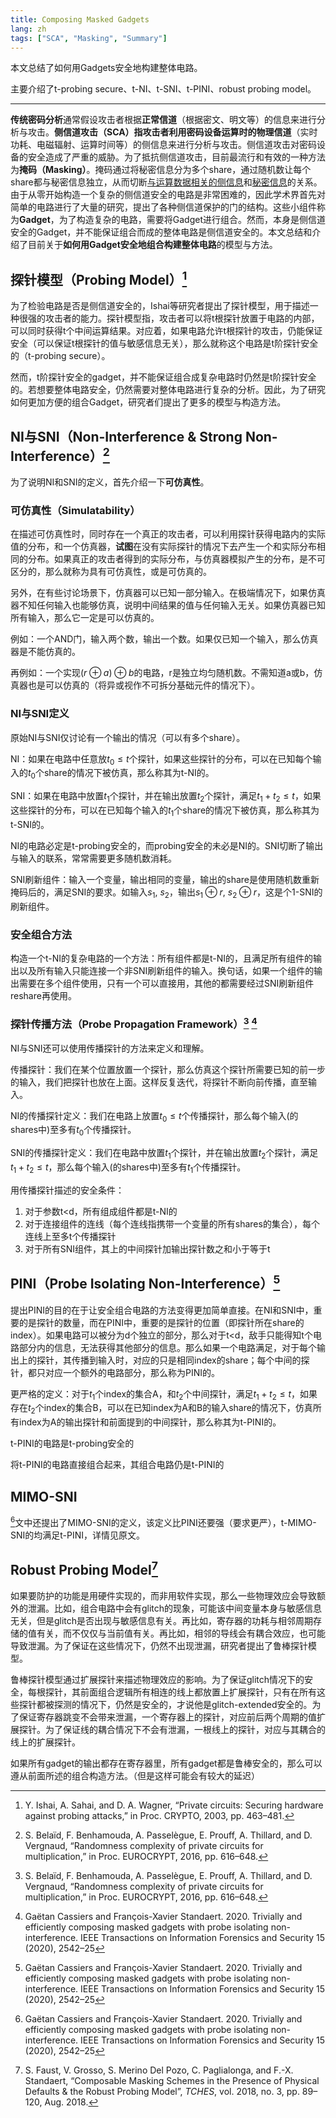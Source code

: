 ```yaml
---
title: Composing Masked Gadgets
lang: zh
tags: ["SCA", "Masking", "Summary"]
---
```


本文总结了如何用Gadgets安全地构建整体电路。

主要介绍了t-probing secure、t-NI、t-SNI、t-PINI、robust probing model。

<!--more-->

---

**传统密码分析**通常假设攻击者根据**正常信道**（根据密文、明文等）的信息来进行分析与攻击。**侧信道攻击（SCA）**指攻击者利用**密码设备运算时的物理信道**（实时功耗、电磁辐射、运算时间等）的侧信息来进行分析与攻击。侧信道攻击对密码设备的安全造成了严重的威胁。为了抵抗侧信道攻击，目前最流行和有效的一种方法为**掩码（Masking）**。掩码通过将秘密信息分为多个share，通过随机数让每个share都与秘密信息独立，从而切断<u>与运算数据相关的侧信息</u>和<u>秘密信息</u>的关系。由于从零开始构造一个复杂的侧信道安全的电路是非常困难的，因此学术界首先对简单的电路进行了大量的研究，提出了各种侧信道保护的门的结构。这些小组件称为**Gadget**，为了构造复杂的电路，需要将Gadget进行组合。然而，本身是侧信道安全的Gadget，并不能保证组合而成的整体电路是侧信道安全的。本文总结和介绍了目前关于**如何用Gadget安全地组合构建整体电路**的模型与方法。

## 探针模型（Probing Model）[^ISW03]

为了检验电路是否是侧信道安全的，Ishai等研究者提出了探针模型，用于描述一种很强的攻击者的能力。探针模型指，攻击者可以将t根探针放置于电路的内部，可以同时获得t个中间运算结果。对应着，如果电路允许t根探针的攻击，仍能保证安全（可以保证t根探针的值与敏感信息无关），那么就称这个电路是t阶探针安全的（t-probing secure）。

然而，t阶探针安全的gadget，并不能保证组合成复杂电路时仍然是t阶探针安全的。若想要整体电路安全，仍然需要对整体电路进行复杂的分析。因此，为了研究如何更加方便的组合Gadget，研究者们提出了更多的模型与构造方法。

## NI与SNI（Non-Interference & Strong Non-Interference）[^BBP16]

为了说明NI和SNI的定义，首先介绍一下**可仿真性**。

### 可仿真性（Simulatability）

在描述可仿真性时，同时存在一个真正的攻击者，可以利用探针获得电路内的实际值的分布，和一个仿真器，**试图**在没有实际探针的情况下去产生一个和实际分布相同的分布。如果真正的攻击者得到的实际分布，与仿真器模拟产生的分布，是不可区分的，那么就称为具有可仿真性，或是可仿真的。

另外，在有些讨论场景下，仿真器可以已知一部分输入。在极端情况下，如果仿真器不知任何输入也能够仿真，说明中间结果的值与任何输入无关。如果仿真器已知所有输入，那么它一定是可以仿真的。

例如：一个AND门，输入两个数，输出一个数。如果仅已知一个输入，那么仿真器是不能仿真的。

再例如：一个实现$(r\oplus a)\oplus b$的电路，r是独立均匀随机数。不需知道a或b，仿真器也是可以仿真的（将异或视作不可拆分基础元件的情况下）。

### NI与SNI定义

原始NI与SNI仅讨论有一个输出的情况（可以有多个share）。

NI：如果在电路中任意放$t_0\le t$个探针，如果这些探针的分布，可以在已知每个输入的$t_0$个share的情况下被仿真，那么称其为t-NI的。

SNI：如果在电路中放置$t_1$个探针，并在输出放置$t_2$个探针，满足$t_1+t_2\le t$，如果这些探针的分布，可以在已知每个输入的$t_1$个share的情况下被仿真，那么称其为t-SNI的。

NI的电路必定是t-probing安全的，而probing安全的未必是NI的。SNI切断了输出与输入的联系，常常需要更多随机数消耗。

SNI刷新组件：输入一个变量，输出相同的变量，输出的share是使用随机数重新掩码后的，满足SNI的要求。如输入$s_1$, $s_2$，输出$s_1\oplus r$, $s_2\oplus r$，这是个1-SNI的刷新组件。

### 安全组合方法

构造一个t-NI的复杂电路的一个方法：所有组件都是t-NI的，且满足所有组件的输出以及所有输入只能连接一个非SNI刷新组件的输入。换句话，如果一个组件的输出需要在多个组件使用，只有一个可以直接用，其他的都需要经过SNI刷新组件reshare再使用。

### 探针传播方法（Probe Propagation Framework）[^BBP16] [^CasSta20]

NI与SNI还可以使用传播探针的方法来定义和理解。

传播探针：我们在某个位置放置一个探针，那么仿真这个探针所需要已知的前一步的输入，我们把探针也放在上面。这样反复迭代，将探针不断向前传播，直至输入。

NI的传播探针定义：我们在电路上放置$t_0\le t$个传播探针，那么每个输入(的shares中)至多有$t_0$个传播探针。

SNI的传播探针定义：我们在电路中放置$t_1$个探针，并在输出放置$t_2$个探针，满足$t_1+t_2\le t$，那么每个输入(的shares中)至多有$t_1$个传播探针。

用传播探针描述的安全条件：

1. 对于参数t<d，所有组成组件都是t-NI的
2. 对于连接组件的连线（每个连线指携带一个变量的所有shares的集合），每个连线上至多t个传播探针
3. 对于所有SNI组件，其上的中间探针加输出探针数之和小于等于t

## PINI（Probe Isolating Non-Interference）[^CasSta20]

提出PINI的目的在于让安全组合电路的方法变得更加简单直接。在NI和SNI中，重要的是探针的数量，而在PINI中，重要的是探针的位置（即探针所在share的index）。如果电路可以被分为d个独立的部分，那么对于t<d，敌手只能得知t个电路部分内的信息，无法获得其他部分的信息。那么如果一个电路满足，对于每个输出上的探针，其传播到输入时，对应的只是相同index的share；每个中间的探针，都只对应一个额外的电路部分，那么称为PINI的。

更严格的定义：对于$t_1$个index的集合A，和$t_2$个中间探针，满足$t_1+t_2\le t$，如果存在$t_2$个index的集合B，可以在已知index为A和B的输入share的情况下，仿真所有index为A的输出探针和前面提到的中间探针，那么称其为t-PINI的。

t-PINI的电路是t-probing安全的

将t-PINI的电路直接组合起来，其组合电路仍是t-PINI的

## MIMO-SNI

 [^CasSta20]文中还提出了MIMO-SNI的定义，该定义比PINI还要强（要求更严），t-MIMO-SNI的均满足t-PINI，详情见原文。

## Robust Probing Model[^FGP18]

如果要防护的功能是用硬件实现的，而非用软件实现，那么一些物理效应会导致额外的泄漏。比如，组合电路中会有glitch的现象，可能该中间变量本身与敏感信息无关，但是glitch是否出现与敏感信息有关。再比如，寄存器的功耗与相邻周期存储的值有关，而不仅仅与当前值有关。再比如，相邻的导线会有耦合效应，也可能导致泄漏。为了保证在这些情况下，仍然不出现泄漏，研究者提出了鲁棒探针模型。

鲁棒探针模型通过扩展探针来描述物理效应的影响。为了保证glitch情况下的安全，每根探针，其前面组合逻辑所有相连的线上都放置上扩展探针，只有在所有这些探针都被探测的情况下，仍然是安全的，才说他是glitch-extended安全的。为了保证寄存器跳变不会带来泄漏，一个寄存器上的探针，对应前后两个周期的值扩展探针。为了保证线的耦合情况下不会有泄漏，一根线上的探针，对应与其耦合的线上的扩展探针。

如果所有gadget的输出都存在寄存器里，所有gadget都是鲁棒安全的，那么可以遵从前面所述的组合构造方法。（但是这样可能会有较大的延迟）



[^ISW03]: Y. Ishai, A. Sahai, and D. A. Wagner, “Private circuits: Securing hardware against probing attacks,” in Proc. CRYPTO, 2003, pp. 463–481.
[^BBP16]: S. Belaïd, F. Benhamouda, A. Passelègue, E. Prouff, A. Thillard, and D. Vergnaud, “Randomness complexity of private circuits for multiplication,” in Proc. EUROCRYPT, 2016, pp. 616–648.
[^CasSta20]: Gaëtan Cassiers and François-Xavier Standaert. 2020. Trivially and efficiently composing masked gadgets with probe isolating non-interference. IEEE Transactions on Information Forensics and Security 15 (2020), 2542–25
[^FGP18]: S. Faust, V. Grosso, S. Merino Del Pozo, C. Paglialonga, and F.-X.  Standaert, “Composable Masking Schemes in the Presence of Physical  Defaults & the Robust Probing Model”, *TCHES*, vol. 2018, no. 3, pp. 89–120, Aug. 2018.
